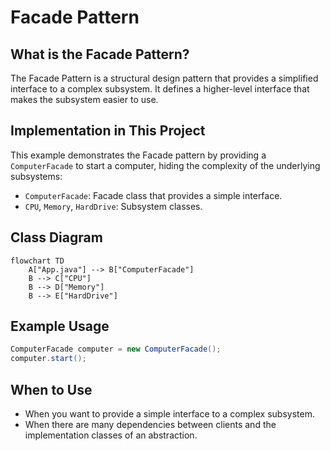 # Facade Pattern

## What is the Facade Pattern?
The Facade Pattern is a structural design pattern that provides a simplified interface to a complex subsystem. It defines a higher-level interface that makes the subsystem easier to use.

## Implementation in This Project
This example demonstrates the Facade pattern by providing a `ComputerFacade` to start a computer, hiding the complexity of the underlying subsystems:

- `ComputerFacade`: Facade class that provides a simple interface.
- `CPU`, `Memory`, `HardDrive`: Subsystem classes.

## Class Diagram
```mermaid
flowchart TD
    A["App.java"] --> B["ComputerFacade"]
    B --> C["CPU"]
    B --> D["Memory"]
    B --> E["HardDrive"]
```

## Example Usage
```java
ComputerFacade computer = new ComputerFacade();
computer.start();
```

## When to Use
- When you want to provide a simple interface to a complex subsystem.
- When there are many dependencies between clients and the implementation classes of an abstraction.